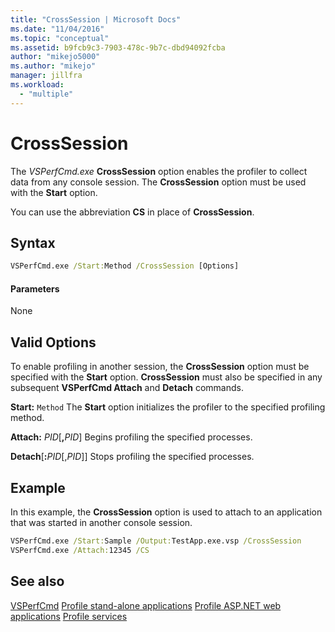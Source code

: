 ```yaml
---
title: "CrossSession | Microsoft Docs"
ms.date: "11/04/2016"
ms.topic: "conceptual"
ms.assetid: b9fcb9c3-7903-478c-9b7c-dbd94092fcba
author: "mikejo5000"
ms.author: "mikejo"
manager: jillfra
ms.workload:
  - "multiple"
---
```

# CrossSession
The *VSPerfCmd.exe* **CrossSession** option enables the profiler to collect data from any console session. The **CrossSession** option must be used with the **Start** option.

 You can use the abbreviation **CS** in place of **CrossSession**.

## Syntax

```cmd
VSPerfCmd.exe /Start:Method /CrossSession [Options]
```

#### Parameters
 None

## Valid Options
 To enable profiling in another session, the **CrossSession** option must be specified with the **Start** option. **CrossSession** must also be specified in any subsequent **VSPerfCmd Attach** and **Detach** commands.

 **Start:** `Method`
 The **Start** option initializes the profiler to the specified profiling method.

 **Attach:** _PID_[**,**_PID_]
 Begins profiling the specified processes.

 **Detach**[**:**_PID_[,_PID_]]
 Stops profiling the specified processes.

## Example
 In this example, the **CrossSession** option is used to attach to an application that was started in another console session.

```cmd
VSPerfCmd.exe /Start:Sample /Output:TestApp.exe.vsp /CrossSession
VSPerfCmd.exe /Attach:12345 /CS
```

## See also
 [VSPerfCmd](../profiling/vsperfcmd.md)
 [Profile stand-alone applications](../profiling/command-line-profiling-of-stand-alone-applications.md)
 [Profile ASP.NET web applications](../profiling/command-line-profiling-of-aspnet-web-applications.md)
 [Profile services](../profiling/command-line-profiling-of-services.md)